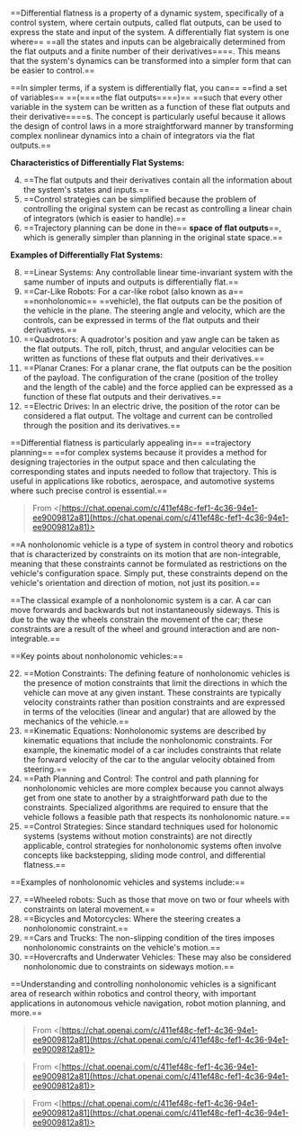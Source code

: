==Differential flatness is a property of a dynamic system, specifically of a control system, where certain outputs, called flat outputs, can be used to express the state and input of the system. A differentially flat system is one where== ==all the states and inputs can be algebraically determined from the flat outputs and a finite number of their derivatives====. This means that the system's dynamics can be transformed into a simpler form that can be easier to control.==

==In simpler terms, if a system is differentially flat, you can== ==find a set of variables== ==(====the flat outputs====)== ==such that every other variable in the system can be written as a function of these flat outputs and their derivative====s. The concept is particularly useful because it allows the design of control laws in a more straightforward manner by transforming complex nonlinear dynamics into a chain of integrators via the flat outputs.==

**Characteristics of Differentially Flat Systems:**

4. ==The flat outputs and their derivatives contain all the information about the system's states and inputs.==
5. ==Control strategies can be simplified because the problem of controlling the original system can be recast as controlling a linear chain of integrators (which is easier to handle).==
6. ==Trajectory planning can be done in the== **space of flat outputs**==, which is generally simpler than planning in the original state space.==

**Examples of Differentially Flat Systems:**

8. ==Linear Systems: Any controllable linear time-invariant system with the same number of inputs and outputs is differentially flat.==
9. ==Car-Like Robots: For a car-like robot (also known as a== ==nonholonomic== ==vehicle), the flat outputs can be the position of the vehicle in the plane. The steering angle and velocity, which are the controls, can be expressed in terms of the flat outputs and their derivatives.==
10. ==Quadrotors: A quadrotor's position and yaw angle can be taken as the flat outputs. The roll, pitch, thrust, and angular velocities can be written as functions of these flat outputs and their derivatives.==
11. ==Planar Cranes: For a planar crane, the flat outputs can be the position of the payload. The configuration of the crane (position of the trolley and the length of the cable) and the force applied can be expressed as a function of these flat outputs and their derivatives.==
12. ==Electric Drives: In an electric drive, the position of the rotor can be considered a flat output. The voltage and current can be controlled through the position and its derivatives.==

==Differential flatness is particularly appealing in== ==trajectory planning== ==for complex systems because it provides a method for designing trajectories in the output space and then calculating the corresponding states and inputs needed to follow that trajectory. This is useful in applications like robotics, aerospace, and automotive systems where such precise control is essential.==

  
> From <[https://chat.openai.com/c/411ef48c-fef1-4c36-94e1-ee9009812a81](https://chat.openai.com/c/411ef48c-fef1-4c36-94e1-ee9009812a81)>  
  
  
  

==A nonholonomic vehicle is a type of system in control theory and robotics that is characterized by constraints on its motion that are non-integrable, meaning that these constraints cannot be formulated as restrictions on the vehicle's configuration space. Simply put, these constraints depend on the vehicle's orientation and direction of motion, not just its position.==

==The classical example of a nonholonomic system is a car. A car can move forwards and backwards but not instantaneously sideways. This is due to the way the wheels constrain the movement of the car; these constraints are a result of the wheel and ground interaction and are non-integrable.==

==Key points about nonholonomic vehicles:==

22. ==Motion Constraints: The defining feature of nonholonomic vehicles is the presence of motion constraints that limit the directions in which the vehicle can move at any given instant. These constraints are typically velocity constraints rather than position constraints and are expressed in terms of the velocities (linear and angular) that are allowed by the mechanics of the vehicle.==
23. ==Kinematic Equations: Nonholonomic systems are described by kinematic equations that include the nonholonomic constraints. For example, the kinematic model of a car includes constraints that relate the forward velocity of the car to the angular velocity obtained from steering.==
24. ==Path Planning and Control: The control and path planning for nonholonomic vehicles are more complex because you cannot always get from one state to another by a straightforward path due to the constraints. Specialized algorithms are required to ensure that the vehicle follows a feasible path that respects its nonholonomic nature.==
25. ==Control Strategies: Since standard techniques used for holonomic systems (systems without motion constraints) are not directly applicable, control strategies for nonholonomic systems often involve concepts like backstepping, sliding mode control, and differential flatness.==

==Examples of nonholonomic vehicles and systems include:==

27. ==Wheeled robots: Such as those that move on two or four wheels with constraints on lateral movement.==
28. ==Bicycles and Motorcycles: Where the steering creates a nonholonomic constraint.==
29. ==Cars and Trucks: The non-slipping condition of the tires imposes nonholonomic constraints on the vehicle's motion.==
30. ==Hovercrafts and Underwater Vehicles: These may also be considered nonholonomic due to constraints on sideways motion.==

==Understanding and controlling nonholonomic vehicles is a significant area of research within robotics and control theory, with important applications in autonomous vehicle navigation, robot motion planning, and more.==

  
> From <[https://chat.openai.com/c/411ef48c-fef1-4c36-94e1-ee9009812a81](https://chat.openai.com/c/411ef48c-fef1-4c36-94e1-ee9009812a81)>  

  
> From <[https://chat.openai.com/c/411ef48c-fef1-4c36-94e1-ee9009812a81](https://chat.openai.com/c/411ef48c-fef1-4c36-94e1-ee9009812a81)>  
  
  
  
  
> From <[https://chat.openai.com/c/411ef48c-fef1-4c36-94e1-ee9009812a81](https://chat.openai.com/c/411ef48c-fef1-4c36-94e1-ee9009812a81)>